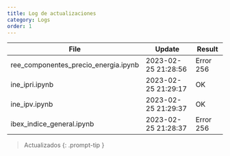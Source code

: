 ```yaml
---
title: Log de actualizaciones
category: Logs
order: 1
---
```



File  | Update | Result
------|--------|-------
ree_componentes_precio_energia.ipynb | 2023-02-25 21:28:56 | Error 256
ine_ipri.ipynb | 2023-02-25 21:29:17 | OK
ine_ipv.ipynb | 2023-02-25 21:29:37 | OK
ibex_indice_general.ipynb | 2023-02-25 21:28:37 | Error 256

> Actualizados
{: .prompt-tip }